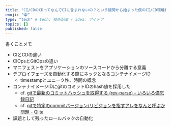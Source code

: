 ```yaml
---
title: "CI/CDのCDってなんでCIに含まれないの？という疑問から始まった僕のCI/CD環境構築をふりかえりる[GKE / Gitlab Runner / Argo CD]"
emoji: "😸"
type: "tech" # tech: 技術記事 / idea: アイデア
topics: []
published: false
---
```


書くことメモ
- CIとCDの違い
- CIOpsとGitOpsの違い
- マニフェストをアプリケーションのソースコードから分離する意義
- デプロイフェーズを自動化する際にネックとなるコンテナイメージID
  - timestampとユニーク性、時間の概念
- コンテナイメージIDにgitのコミットIDのhash値を採用した
  - cf. [gitで最新のコミットハッシュを取得する (rev-parse) - いろいろ備忘録日記](https://devlights.hatenablog.com/entry/2020/12/16/165245)
  - cf. [gitで特定のcommitバージョン/リビジョンを指すアレをなんと呼ぶか問題 - Qiita](https://qiita.com/bigwheel/items/0b331451558637ee29b3)
- 課題として残ったロールバックの自動化
